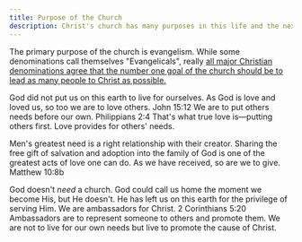 ```yaml
---
title: Purpose of the Church
description: Christ's church has many purposes in this life and the next, but the primary purpose of our lives here on earth should be to share the good news of Christ with others.
---
```


The primary purpose of the church is evangelism. While some denominations call themselves "Evangelicals", really [all major Christian denominations agree that the number one goal of the church should be to lead as many people to Christ as possible.](https://denominationdifferences.com/common-ground/purpose-of-the-church)

God did not put us on this earth to live for ourselves. As God is love and loved us, so too we are to love others. John 15:12 We are to put others needs before our own. Philippians 2:4 That's what true love is—putting others first. Love provides for others' needs.

Men's greatest need is a right relationship with their creator. Sharing the free gift of salvation and adoption into the family of God is one of the greatest acts of love one can do. As we have received, so are we to give. Matthew 10:8b

God doesn't *need* a church. God could call us home the moment we become His, but He doesn't. He has left us on this earth for the privilege of serving Him. We are ambassadors for Christ. 2 Corinthians 5:20 Ambassadors are to represent someone to others and promote them. We are not to live for our own needs but live to promote the cause of Christ.
